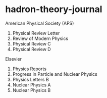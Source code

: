 # hadron-theory-journal

American Physical Society (APS)
1. Physical Review Letter
2. Review of Modern Physics
3. Physical Review C
4. Physical Review D

Elsevier
1. Physics Reports
2. Progress in Particle and Nuclear Physics
3. Physics Letters B
4. Nuclear Physics A 
5. Nuclear Physics B 
